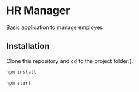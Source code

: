 # HR Manager

Basic application to manage employes

## Installation

Clone this repository and cd to the project folder:).

```bash
npm install

npm start
```

